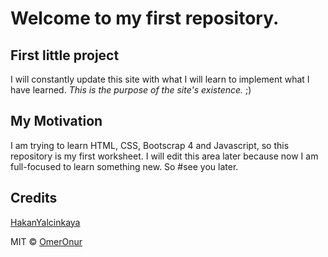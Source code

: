 # Welcome to my first repository.

## First little project

I will constantly update this site with what I will learn to implement what I have learned. 
 *This is the purpose of the site's existence.* ;)

## My Motivation
I am trying to learn HTML, CSS, Bootscrap 4 and Javascript, so this repository is my first worksheet.
I will edit this area later because now I am full-focused to learn something new.
So #see you later.

## Credits
[HakanYalcinkaya](https://github.com/hakanyalcinkaya) 



MIT © [OmerOnur]()
